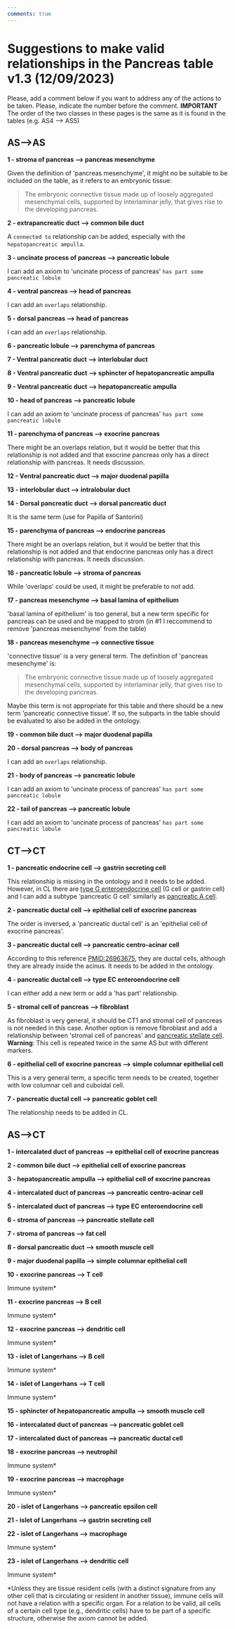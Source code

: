```yaml
---
comments: true
---
```


# Suggestions to make valid relationships in the Pancreas table v1.3 (12/09/2023)

Please, add a comment below if you want to address any of the actions to be taken. Please, indicate the number before the comment.
**IMPORTANT** The order of the two classes in these pages is the same as it is found in the tables (e.g. AS4 --> AS5)



## AS-->AS

**1 - stroma of pancreas --> pancreas mesenchyme**

Given the definition of 'pancreas mesenchyme', it might no be suitable to be included on the table, as it refers to an embryonic tissue:
> The embryonic connective tissue made up of loosely aggregated mesenchymal cells, supported by interlaminar jelly, that gives rise to the developing pancreas.

**2 - extrapancreatic duct --> common bile duct**

A `connected to` relationship can be added, especially with the `hepatopancreatic ampulla`.

**3 - uncinate process of pancreas --> pancreatic lobule**

I can add an axiom to 'uncinate process of pancreas' `has part some pancreatic lobule`

**4 - ventral pancreas --> head of pancreas**

I can add an `overlaps` relationship.

**5 - dorsal pancreas --> head of pancreas**

I can add an `overlaps` relationship.

**6 - pancreatic lobule --> parenchyma of pancreas**



**7 - Ventral pancreatic duct --> interlobular duct**



**8 - Ventral pancreatic duct --> sphincter of hepatopancreatic ampulla**



**9 - Ventral pancreatic duct --> hepatopancreatic ampulla**



**10 - head of pancreas --> pancreatic lobule**

I can add an axiom to 'uncinate process of pancreas' `has part some pancreatic lobule`

**11 - parenchyma of pancreas --> exocrine pancreas**

There might be an overlaps relation, but it would be better that this relationship is not added and that exocrine pancreas only has a direct relationship with pancreas. It needs discussion.

**12 - Ventral pancreatic duct --> major duodenal papilla**



**13 - interlobular duct --> intralobular duct**



**14 - Dorsal pancreatic duct --> dorsal pancreatic duct**

It is the same term (use for Papilla of Santorini)

**15 - parenchyma of pancreas --> endocrine pancreas**

There might be an overlaps relation, but it would be better that this relationship is not added and that endocrine pancreas only has a direct relationship with pancreas. It needs discussion.

**16 - pancreatic lobule --> stroma of pancreas**

While 'overlaps' could be used, it might be preferable to not add.

**17 - pancreas mesenchyme --> basal lamina of epithelium**

'basal lamina of epithelium' is too general, but a new term specific for pancreas can be used and be mapped to strom (in #1 I reccommend to remove 'pancreas mesenchyme' from the table)

**18 - pancreas mesenchyme --> connective tissue**

'connective tissue' is a very general term. The definition of 'pancreas mesenchyme' is:
> The embryonic connective tissue made up of loosely aggregated mesenchymal cells, supported by interlaminar jelly, that gives rise to the developing pancreas.

Maybe this term is not appropriate for this table and there should be a new term 'pancreatic connective tissue'. If so, the subparts in the table should be evaluated to also be added in the ontology.

**19 - common bile duct --> major duodenal papilla**



**20 - dorsal pancreas --> body of pancreas**

I can add an `overlaps` relationship.

**21 - body of pancreas --> pancreatic lobule**

I can add an axiom to 'uncinate process of pancreas' `has part some pancreatic lobule`

**22 - tail of pancreas --> pancreatic lobule**

I can add an axiom to 'uncinate process of pancreas' `has part some pancreatic lobule`


## CT-->CT

**1 - pancreatic endocrine cell --> gastrin secreting cell**

This relationship is missing in the ontology and it needs to be added. However, in CL there are [type G enteroendocrine cell](http://purl.obolibrary.org/obo/CL_0000508) (G cell or gastrin cell) and I can add a subtype 'pancreatic G cell' similarly as [pancreatic A cell](http://purl.obolibrary.org/obo/CL_0000171).

**2 - pancreatic ductal cell --> epithelial cell of exocrine pancreas**

The order is inversed, a 'pancreatic ductal cell' is an 'epithelial cell of exocrine pancreas'.

**3 - pancreatic ductal cell --> pancreatic centro-acinar cell**

According to this reference [PMID:26963675](https://www.ncbi.nlm.nih.gov/pmc/articles/PMC4834238/), they are ductal cells, although they are already inside the acinus. It needs to be added in the ontology.

**4 - pancreatic ductal cell --> type EC enteroendocrine cell**

I can either add a new term or add a 'has part' relationship.

**5 - stromal cell of pancreas --> fibroblast**

As fibroblast is very general, it should be CT1 and stromal cell of pancreas is not needed in this case. Another option is remove fibroblast and add a relationship between 'stromal cell of pancreas' and [pancreatic stellate cell](http://purl.obolibrary.org/obo/CL_0002410). **Warning**: This cell is repeated twice in the same AS but with different markers.

**6 - epithelial cell of exocrine pancreas --> simple columnar epithelial cell**

This is a very general term, a specific term needs to be created, together with low columnar cell and cuboidal cell.

**7 - pancreatic ductal cell --> pancreatic goblet cell**

The relationship needs to be added in CL.


## AS-->CT

**1 - intercalated duct of pancreas --> epithelial cell of exocrine pancreas**



**2 - common bile duct --> epithelial cell of exocrine pancreas**



**3 - hepatopancreatic ampulla --> epithelial cell of exocrine pancreas**



**4 - intercalated duct of pancreas --> pancreatic centro-acinar cell**



**5 - intercalated duct of pancreas --> type EC enteroendocrine cell**



**6 - stroma of pancreas --> pancreatic stellate cell**



**7 - stroma of pancreas --> fat cell**



**8 - dorsal pancreatic duct --> smooth muscle cell**



**9 - major duodenal papilla --> simple columnar epithelial cell**



**10 - exocrine pancreas --> T cell**

Immune system*

**11 - exocrine pancreas --> B cell**

Immune system*

**12 - exocrine pancreas --> dendritic cell**

Immune system*

**13 - islet of Langerhans --> B cell**

Immune system*

**14 - islet of Langerhans --> T cell**

Immune system*

**15 - sphincter of hepatopancreatic ampulla --> smooth muscle cell**



**16 - intercalated duct of pancreas --> pancreatic goblet cell**



**17 - intercalated duct of pancreas --> pancreatic ductal cell**



**18 - exocrine pancreas --> neutrophil**

Immune system*

**19 - exocrine pancreas --> macrophage**

Immune system*

**20 - islet of Langerhans --> pancreatic epsilon cell**



**21 - islet of Langerhans --> gastrin secreting cell**



**22 - islet of Langerhans --> macrophage**

Immune system*

**23 - islet of Langerhans --> dendritic cell**

Immune system*


*Unless they are tissue resident cells (with a distinct signature from any other cell that is circulating or resident in another tissue), immune cells will not have a relation with a specific organ. For a relation to be valid, all cells of a certain cell type (e.g., dendritic cells) have to be part of a specific structure, otherwise the axiom cannot be added.